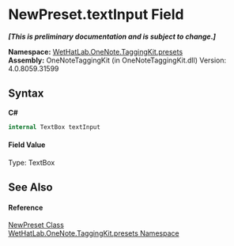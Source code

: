 # NewPreset.textInput Field
 _**\[This is preliminary documentation and is subject to change.\]**_

**Namespace:**&nbsp;<a href="ea4587cb-d2a8-edd6-403b-ce9e36b93c30">WetHatLab.OneNote.TaggingKit.presets</a><br />**Assembly:**&nbsp;OneNoteTaggingKit (in OneNoteTaggingKit.dll) Version: 4.0.8059.31599

## Syntax

**C#**<br />
``` C#
internal TextBox textInput
```


#### Field Value
Type: TextBox

## See Also


#### Reference
<a href="6c1571f7-916b-61a7-5519-e35665079157">NewPreset Class</a><br /><a href="ea4587cb-d2a8-edd6-403b-ce9e36b93c30">WetHatLab.OneNote.TaggingKit.presets Namespace</a><br />
